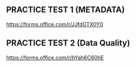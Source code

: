 ## PRACTICE TEST 1 (METADATA)

https://forms.office.com/r/JJfdGTX0Y0

## PRACTICE TEST 2 (Data Quality)

https://forms.office.com/r/hYah6C60hE
